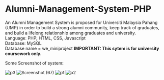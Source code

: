 # Alumni-Management-System-PHP
An Alumni Management System is proposed for Universiti Malaysia Pahang (UMP) in order to build a strong alumni community, keep track of graduates, and build a lifelong relationship among graduates and university.
</br>Language: PHP, HTML, CSS, Javascript
</br>Database: MySQL
</br>Database name = we_miniproject
<b>IMPORTANT: This sytem is for university coursework only.</b>

Some Screenshot of system:

![p3](https://user-images.githubusercontent.com/44870863/67793882-a1612180-fab6-11e9-8677-5f94e8aa0ebf.JPG)
![Screenshot (67)](https://user-images.githubusercontent.com/44870863/67793867-9ad2aa00-fab6-11e9-8286-6b8cc39624a5.png)
![p1](https://user-images.githubusercontent.com/44870863/67793884-a1612180-fab6-11e9-93cf-87b51e2323c1.JPG)
![p2](https://user-images.githubusercontent.com/44870863/67793885-a1f9b800-fab6-11e9-9c3d-eb3e30959fb8.JPG)
